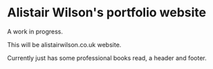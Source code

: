 # Alistair Wilson's portfolio website

A work in progress.

This will be alistairwilson.co.uk website.

Currently just has some professional books read, a header and footer.